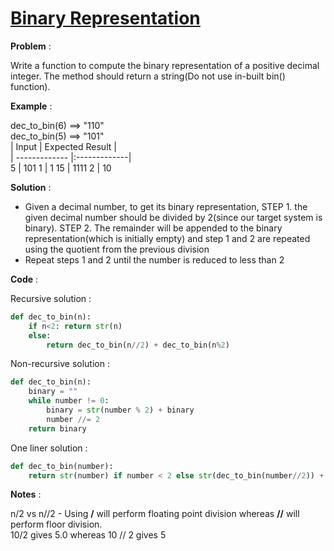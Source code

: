 # [Binary Representation](https://www.firecode.io/pages/explore/309494)  

**Problem** :

Write a function to compute the binary representation of a positive decimal integer. The method should return a string(Do not use in-built bin() function).  

**Example** :

dec_to_bin(6) ==> "110"  
dec_to_bin(5) ==> "101"  
| Input        | Expected Result           |    
| ------------- |:-------------|   
5 | 101
1 | 1
15 | 1111
2  | 10

**Solution** :  

* Given a decimal number, to get its binary representation, STEP 1. the given decimal number should be divided by 2(since our target system is binary).  STEP 2. The remainder will be appended to the binary representation(which is initially empty) and step 1 and 2 are repeated using the quotient from the previous division  
* Repeat steps 1 and 2 until the number is reduced to less than 2  

**Code** :

Recursive solution :

```Python
def dec_to_bin(n):
    if n<2: return str(n)
    else:
        return dec_to_bin(n//2) + dec_to_bin(n%2)
```

Non-recursive solution :  

```Python
def dec_to_bin(n):
    binary = ""
    while number != 0:
        binary = str(number % 2) + binary
        number //= 2
    return binary
```

One liner solution :

```Python
def dec_to_bin(number):
    return str(number) if number < 2 else str(dec_to_bin(number//2)) + str(dec_to_bin(number%2))
```

**Notes** :  

n/2 vs n//2 - Using **/** will perform floating point division whereas **//** will perform floor division.  
10/2 gives 5.0 whereas 10 // 2 gives 5  